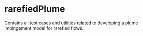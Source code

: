 # rarefiedPlume
Contains all test cases and utilities related to developing a plume impingement model for rarefied flows. 
